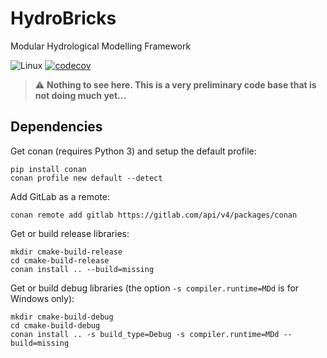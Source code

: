 # HydroBricks
Modular Hydrological Modelling Framework

![Linux](https://github.com/hydrobricks/hydrobricks/workflows/CMake/badge.svg)
[![codecov](https://codecov.io/gh/hydrobricks/hydrobricks/branch/main/graph/badge.svg?token=G1PBSK8EG2)](https://codecov.io/gh/hydrobricks/hydrobricks)

> :warning: **Nothing to see here. This is a very preliminary code base that is not doing much yet...**

## Dependencies

Get conan (requires Python 3) and setup the default profile:
```
pip install conan
conan profile new default --detect
```

Add GitLab as a remote:
```
conan remote add gitlab https://gitlab.com/api/v4/packages/conan
```

Get or build release libraries:
```
mkdir cmake-build-release
cd cmake-build-release
conan install .. --build=missing
```

Get or build debug libraries (the option ``-s compiler.runtime=MDd`` is for Windows only):
```
mkdir cmake-build-debug
cd cmake-build-debug
conan install .. -s build_type=Debug -s compiler.runtime=MDd --build=missing  
```
